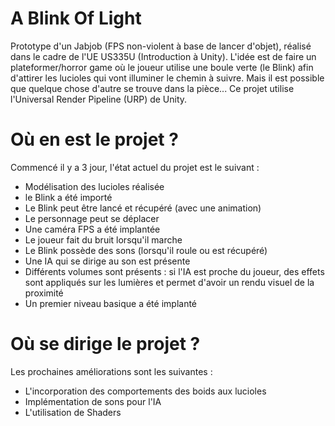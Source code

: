 # A Blink Of Light

Prototype d'un Jabjob (FPS non-violent à base de lancer d'objet), réalisé dans le cadre de l'UE US335U (Introduction à Unity). L'idée est de faire un plateformer/horror game où le joueur utilise une boule verte (le Blink) afin d'attirer les lucioles qui vont illuminer le chemin à suivre. Mais il est possible que quelque chose d'autre se trouve dans la pièce...
Ce projet utilise l'Universal Render Pipeline (URP) de Unity.

# Où en est le projet ?

Commencé il y a 3 jour, l'état actuel du projet est le suivant :
- Modélisation des lucioles réalisée
- le Blink a été importé
- Le Blink peut être lancé et récupéré (avec une animation)
- Le personnage peut se déplacer
- Une caméra FPS a été implantée
- Le joueur fait du bruit lorsqu'il marche
- Le Blink possède des sons (lorsqu'il roule ou est récupéré)
- Une IA qui se dirige au son est présente
- Différents volumes sont présents : si l'IA est proche du joueur, des effets sont appliqués sur les lumières et permet d'avoir un rendu visuel de la proximité 
- Un premier niveau basique a été implanté

# Où se dirige le projet ?

Les prochaines améliorations sont les suivantes :
- L'incorporation des comportements des boids aux lucioles
- Implémentation de sons pour l'IA
- L'utilisation de Shaders
